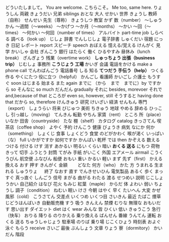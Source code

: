 どういたしまして。 You are welcome.
こちらこそ。 Me too, same here.
りょうしん          両親
きょうだい          兄弟    siblings
おとな              大人
せかい              世界
きょうし            教師（自称）
せんせい            先生（尊称）
きょうしつ          教室
かず                数（number）
～しゅうかん        ～週間（～weeks）
～かげつ            ～か月（～months）
～かい             ～回（～times）
～何かい            ～何回（number of times）
アルバイト          part-time job
しらべる            調べる（look up）
じしょ              辞書
でんしじしょ        電子辞書
しゅくだい          宿題
にっき              日記
レポート            report
スピーチ            speech
おぼえる            憶える/覚える
けんがく            見学
かいしゃ            会社
ぎんこう            銀行
はたらく            働く
ひるやすみ          昼休み（lunch break）
ざんぎょう          残業（overtime work）
**しゅっちょう        出張（business trip）**
じむしょ            事務所
**こうじょう          工場**
かいぎ              会議
電話をかける        make a phone call
でんわばんごう      電話番号
しる               知る
**てつだう           手伝う（help）**
つくる             作る
やくにたつ          役に立つ（helpful）
かんごし            看護師
かいごし            介護士
もうすぐ            soon
はじまる            始まる
また                again
までに              （から　まで　までに）by
ですから             so
そんなに             so much
だんだん             gradually
それに              besides, morevoer
それで              and,because of that
ところが            even so, however, still
そうすると          having done that
だから              so, therefore
けんきゅう          研究
けいざい            経済
せんもん            専門（export）
しょうらい          将来
びじゅつ            美術
ちきゅう            地球
やめる              辞める
ひっこし            引っ越し（moving）
てんきん            転勤
やちん              家賃（rent）
ところ              所（place）
いなか              田舎（countryside）
たな                棚（shelf）
カタログ            catalog
きっさてん          喫茶店（coffee shop）
よやく              予約
けんこう            健康
びょうき            病気
なにか              何か（something）
しょくじ            食事
しょくどう          食堂
のどがかわく        喉が渇く
いっぱい（な）       full
いかがですか        如何ですか
かんぱい            乾杯
では                then
かぞえる            数える
つける              付ける
けす                消す
あかるい            明るい
くらい              暗い
**おくる              送る**
にもつ              荷物
きって              切手
ふうとう            封筒
てがみ              手紙
がいこく            外国
エアメール          airmail
こうくうびん        航空便
ふなびん            船便
おもい             重い
かるい             軽い
まず              先ず（first）
かえる              換える
おす                押す
きんがく            金額　　
どなた              何方（who）
かた                方
うまれる            生まれる
しゅうりょ     　   終了
なおす              直す
でんきせいひん      電気製品
あるく              歩く
まっすぐ            真っ直ぐ
しんごう            信号
まがる              曲がる
わたる              渡る
せつめい            説明
じこしょうかい      自己紹介
はなび              花火
もみじ              紅葉（maple）
からだ              体
よわい              弱い
ちょうし            調子（condition）
ねむい              眠い
けさ                今朝
はやく              早く
たいへん            大変
かぜ                風邪（cold）
こうさてん          交差点
いくつめ            いくつ目
さいきん            最近
たばこ              煙草
じどうはんばいき    自動販売機
すう                吸う
きんえん            禁煙
むりな              無理な
おもいだす          思い出す
ダイエット          diet
はく                wear
みんな              皆
ひくい              低い
きゅうこう          急行（快车）
おりる              降りる
のりかえる          乗り換える
ばんせん            番線
うんてん            運転
おくる              送る
ちゅうしゃじょう     駐車場
のりば              乗り場
じこくひょう         時刻表
およぐ              泳ぐ
もらう              receive
さいご              最後
ぶんしょう          文章
りょう              寮（dormitory）
かいだん            階段
